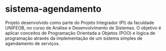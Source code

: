 # sistema-agendamento
Projeto desenvolvido como parte do Projeto Integrador (PI) da faculdade UNIFEOB, no curso de Análise e Desenvolvimento de Sistemas. O objetivo é aplicar conceitos de Programação Orientada a Objetos (POO) e lógica de programação através da implementação de um sistema simples de agendamento de serviços.
